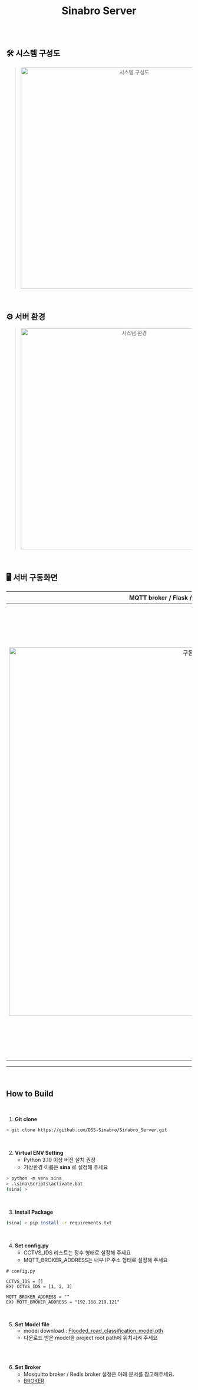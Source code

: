 <div align="center">
  <h1>Sinabro Server</h1>
<br/>
</div>

<br/>

## 🛠 시스템 구성도
><p align="center"><img src="https://github.com/OSS-Sinabro/Sinabro_Server/assets/90829718/5b7d8e34-79e5-4831-9091-6faea1e605cf" alt="시스템 구성도" width="600"></p>

<br/>

## ⚙ 서버 환경
><p align="center"><img src="https://github.com/OSS-Sinabro/Sinabro_Server/assets/90829718/6982fc1e-fdf6-4554-81c5-57f9be5a3ba1" alt="시스템 환경" width="600"></p>

<br/>

## 🖥 서버 구동화면

| **MQTT broker / Flask / Classification / Celery** | **관제센터 Webpage** |
| :--------: | :---------------------------: |
| <p align="center"><img src="https://github.com/OSS-Sinabro/Sinabro_Server/assets/90829718/0943afb7-930d-4bee-9010-e652704d2139" alt="구동화면 1" width="1000"></p> | <p align="center"><img src="https://github.com/OSS-Sinabro/Sinabro_Server/assets/90829718/f8a6bfbf-21d5-48a7-a98b-4d88f1b4522e" alt="구동화면 2" width="1200"></p> |

---
<br/>

## How to Build
<br/>

1. **Git clone**
```bash
> git clone https://github.com/OSS-Sinabro/Sinabro_Server.git
```
<br/>

2. **Virtual ENV Setting**<br/>
    - Python 3.10 이상 버전 설치 권장<br/>
    - 가상환경 이름은 <b>sina</b> 로 설정해 주세요

```bash
> python -m venv sina
> .\sina\Scripts\activate.bat
(sina) >
```
<br/>

3. **Install Package**<br/>

```bash
(sina) > pip install -r requirements.txt
```
<br/>

4. **Set config.py**<br/>
    - CCTVS_IDS 리스트는 정수 형태로 설정해 주세요<br/>
    - MQTT_BROKER_ADDRESS는 내부 IP 주소 형태로 설정해 주세요
```
# config.py

CCTVS_IDS = []
EX) CCTVS_IDS = [1, 2, 3]

MQTT_BROKER_ADDRESS = ""
EX) MQTT_BROKER_ADDRESS = "192.168.219.121"
```
<br/>

5. **Set Model file**<br/>
    - model download : <a href="https://drive.google.com/file/d/16JeA2ZvXkhJcd5dfkVBkT9tbOrz0xvyb/view?usp=sharing">Flooded_road_classification_model.pth</a>
    - 다운로드 받은 model을 project root path에 위치시켜 주세요
<br/>
<br/>

6. **Set Broker**<br/>
    - Mosquitto broker / Redis broker 설정은 아래 문서를 참고해주세요.
    - <a href="https://github.com/OSS-Sinabro/Sinabro_Server/blob/main/SET_BROKER.md"> BROKER</a>
    
